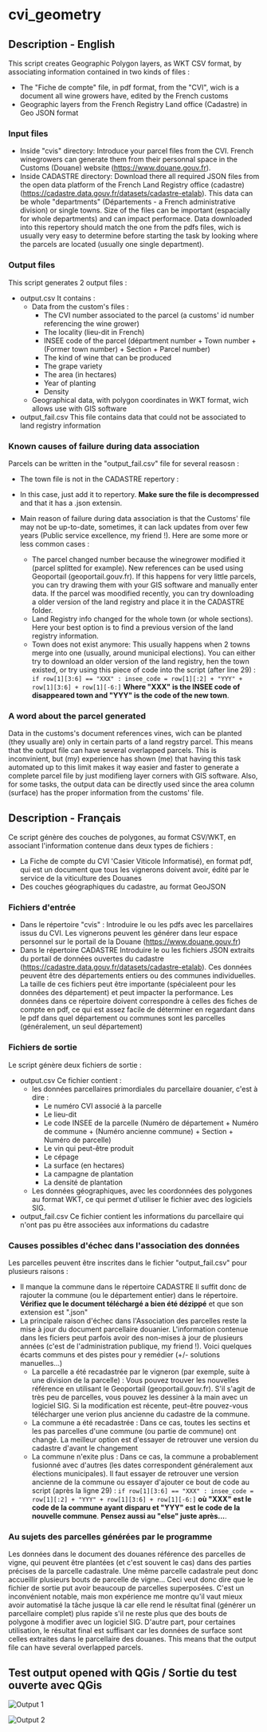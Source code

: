 # cvi_geometry
## Description - English
This script creates Geographic Polygon layers, as WKT CSV format, by associating information contained in two kinds of files :
* The "Fiche de compte" file, in pdf format, from the "CVI", wich is a document all wine growers have, edited by the French customs
* Geographic layers from the French Registry Land office (Cadastre) in Geo JSON format


### Input files
* Inside "cvis" directory:
Introduce your parcel files from the CVI. French winegrowers can generate them from their personnal space in the Customs (Douane) website (https://www.douane.gouv.fr).
* Inside CADASTRE directory:
Download there all required JSON files from the open data platform of the French Land Registry office (cadastre) (https://cadastre.data.gouv.fr/datasets/cadastre-etalab).
This data can be whole "departments" (Départements - a French administrative division) or single towns.
Size of the files can be important (espacially for whole departments) and can impact performace. Data downloaded into this repertory should match the one from the pdfs files, wich is usually very easy to determine before starting the task by looking where the parcels are located (usually one single department).

### Output files
This script generates 2 output files :
* output.csv
It contains :
  * Data from the custom's files :
    * The CVI number associated to the parcel (a customs' id number referencing the wine grower)
    * The locality (lieu-dit in French)
    * INSEE code of the parcel (départment number + Town number + (Former town number) + Section + Parcel number)
    * The kind of wine that can be produced
    * The grape variety
    * The area (in hectares)
    * Year of planting
    * Density
  * Geographical data, with polygon coordinates in WKT format, wich allows use with GIS software
* output_fail.csv
This file contains data that could not be associated to land registry information

### Known causes of failure during data association
Parcels can be written in the "output_fail.csv" file for several reasosn :
* The town file is not in the CADASTRE repertory :
* In this case, just add it to repertory. **Make sure the file is decompressed** and that it has a .json extensin.

* Main reason of failure during data association is that the Customs' file may not be up-to-date, sometimes, it can lack updates from over few years (Public service excellence, my friend !). Here are some more or less common cases :
  * The parcel changed number because the winegrower modified it (parcel splitted for example). New references can be used using Geoportail (geoportail.gouv.fr). If this happens for very little parcels, you can try drawing them with your GIS software and manually enter data. If the parcel was moodified recently, you can try downloading a older version of the land registry and place it in the CADASTRE folder.
  * Land Registry info changed for the whole town (or whole sections). Here your best option is to find a previous version of the land registry information.
  * Town does not exist anymore: This usually happens when 2 towns merge into one (usually, around municipal elections). You can either try to download an older version of the land registry, hen the town existed, or try using this piece of code into the script (after line 29) :
  `if row[1][3:6] == "XXX" :
                        insee_code = row[1][:2] + "YYY" + row[1][3:6] + row[1][-6:]`
  **Where "XXX" is the INSEE code of disappeared town and "YYY" is the code of the new town**.

### A word about the parcel generated
Data in the customs's document references vines, wich can be planted (they usually are) only in certain parts of a land regstry parcel.
This means that the output file can have several overlapped parcels. 
This is inconvinient, but (my) experience has shown (me) that having this task automated up to this limit makes it way easier and faster to generate a complete parcel file by just modifieng layer corners with GIS software.
Also, for some tasks, the output data can be directly used since the area column (surface) has the proper information from the customs' file.

## Description - Français
Ce script génère des couches de polygones, au format CSV/WKT, en associant l'information contenue dans deux types de fichiers :
* La Fiche de compte du CVI 'Casier Viticole Informatisé), en format pdf, qui est un document que tous les vignerons doivent avoir, édité par le service de la viticulture des Douanes
* Des couches géographiques du cadastre, au format GeoJSON

### Fichiers d'entrée
* Dans le répertoire "cvis" :
Introduire le ou les pdfs avec les parcellaires issus du CVI. Les vignerons peuvent les générer dans leur espace personnel sur le portail de la Douane (https://www.douane.gouv.fr)
* Dans le répertoire CADASTRE
Introduire le ou les fichiers JSON extraits du portail de données ouvertes du cadastre (https://cadastre.data.gouv.fr/datasets/cadastre-etalab).
Ces données peuvent être des départements entiers ou des communes individuelles. La taille de ces fichiers peut être importante (spécialeent pour les données des département) et peut impacter la performance. Les données dans ce répertoire doivent correspondre à celles des fiches de compte en pdf, ce qui est assez facile de déterminer en regardant dans le pdf dans quel département ou communes sont les parcelles (généralement, un seul département)

### Fichiers de sortie
Le script génère deux fichiers de sortie :
* output.csv
Ce fichier contient :
  * les données parcellaires primordiales du parcellaire douanier, c'est à dire :
    * Le numéro CVI associé à la parcelle
    * Le lieu-dit
    * Le code INSEE de la parcelle (Numéro de département + Numéro de commune + (Numéro ancienne commune) + Section + Numéro de parcelle)
    * Le vin qui peut-être produit
    * Le cépage
    * La surface (en hectares)
    * La campagne de plantation
    * La densité de plantation
  * Les données géographiques, avec les coordonnées des polygones au format WKT, ce qui permet d'utiliser le fichier avec des logiciels SIG.
* output_fail.csv
Ce fichier contient les informations du parcellaire qui n'ont pas pu être associées aux informations du cadastre

### Causes possibles d'échec dans l'association des données
Les parcelles peuvent être inscrites dans le fichier "output_fail.csv" pour plusieurs raisons :
* Il manque la commune dans le répertoire CADASTRE
Il suffit donc de rajouter la commune (ou le département entier) dans le répertoire. **Vérifiez que le document téléchargé a bien été dézippé** et que son extension est ".json"
* La principale raison d'échec dans l'Association des parcelles reste la mise à jour du document parcellaire douanier. L'information contenue dans les ficiers peut parfois avoir des non-mises à jour de plusieurs années (c'est de l'administration publique, my friend !). Voici quelques écarts communs et des pistes pour y remédier (+/- solutions manuelles...)
  * La parcelle a été recadastrée par le vigneron (par exemple, suite à une division de la parcelle) : Vous pouvez trouver les nouvelles référence en utilisant le Geoportail (geoportail.gouv.fr). S'il s'agit de très peu de parcelles, vous pouvez les dessiner à la main avec un logiciel SIG. Si la modification est récente, peut-être pouvez-vous télécharger une verion plus ancienne du cadastre de la commune.
  * La commune a été recadastrée : Dans ce cas, toutes les sectins et les pas parcelles d'une commune (ou partie de commune) ont changé. La meilleur option est d'essayer de retrouver une version du cadastre d'avant le changement
  * La commune n'exite plus : Dans ce cas, la commune a probablement fusionné avec d'autres (les dates correspondent généralement aux élections municipales). Il faut essayer de retrouver une version ancienne de la commune ou essayer d'ajouter ce bout de code au script (après la ligne 29) :
  `if row[1][3:6] == "XXX" :
                        insee_code = row[1][:2] + "YYY" + row[1][3:6] + row[1][-6:]`
   **où "XXX" est le code de la commune ayant disparu et "YYY" est le code de la nouvelle commune**.
   **Pensez aussi au "else" juste après...**.

### Au sujets des parcelles générées par le programme
Les données dans le document des douanes référence des parcelles de vigne, qui peuvent être plantées (et c'est souvent le cas) dans des parties précises de la parcelle cadastrale. Une même parcelle cadastrale peut donc accueillir plusieurs bouts de parcelle de vigne...
Ceci veut donc dire que le fichier de sortie put avoir beaucoup de parcelles superposées.
C'est un inconvénient notable, mais mon expérience me montre qu'il vaut mieux avoir automatisé la tâche jusque là car elle rend le résultat final (générer un parcellaire complet) plus rapide s'il ne reste plus que des bouts de polygone à modifier avec un logiciel SIG.
D'autre part, pour certaines utilisation, le résultat final est suffisant car les données de surface sont celles extraites dans le parcellaire des douanes.
This means that the output file can have several overlapped parcels. 

## Test output opened with QGis / Sortie du test ouverte avec QGis

![Output 1](/test/output1.png)

![Output 2](/test/output2.png)

